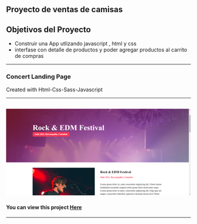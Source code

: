 ## Proyecto de ventas de camisas 

## Objetivos del Proyecto

- Construir una App utlizando javascript , html y css
-  interfase con detalle de productos y poder agregar productos al carrito de compras

---  
### Concert Landing Page 
Created with Html-Css-Sass-Javascript

---
[<img alt="" src="https://github.com/jesusegg/Jesusegg/blob/main/img/concierto.png" />](https://frontendjesusgedler.netlify.app/)
---
#### You can view this project [Here](https://frontendjesusgedler.netlify.app/) 


---  
